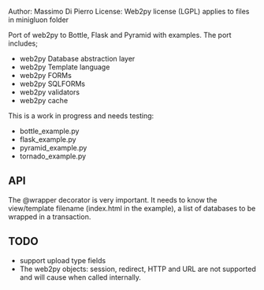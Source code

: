 Author: Massimo Di Pierro
License: Web2py license (LGPL) applies to files in minigluon folder

Port of web2py to Bottle, Flask and Pyramid with examples.
The port includes;

- web2py Database abstraction layer
- web2py Template language
- web2py FORMs
- web2py SQLFORMs
- web2py validators
- web2py cache

This is a work in progress and needs testing:

- bottle_example.py
- flask_example.py
- pyramid_example.py
- tornado_example.py

## API

The @wrapper decorator is very important. It needs to know the view/template filename (index.html in the example), a list of databases to be wrapped in a transaction.

## TODO

- support upload type fields
- The web2py objects: session, redirect, HTTP and URL are not supported and will cause when called internally.
